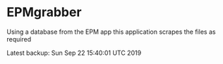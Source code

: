 # EPMgrabber
Using a database from the EPM app this application scrapes the files as required


Latest backup: Sun Sep 22 15:40:01 UTC 2019
